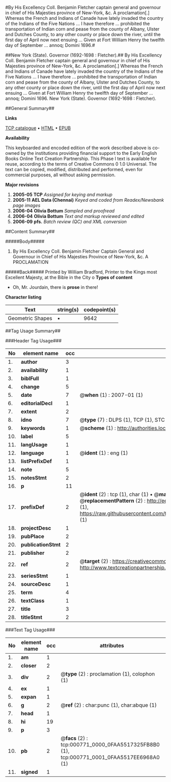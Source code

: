 #By His Excellency Coll. Benjamin Fletcher captain general and governour in chief of His Majesties province of New-York, &c. A proclamation[.] Whereas the French and Indians of Canade have lately invaded the country of the Indians of the Five Nations ... I have therefore ... prohibited the transportation of Indian corn and pease from the county of Albany, Ulster and Dutches County, to any other county or place down the river, until the first day of April now next ensuing ... Given at Fort William Henry the twelfth day of September ... annoq; Domini 1696.#

##New York (State). Governor (1692-1698 : Fletcher).##
By His Excellency Coll. Benjamin Fletcher captain general and governour in chief of His Majesties province of New-York, &c. A proclamation[.] Whereas the French and Indians of Canade have lately invaded the country of the Indians of the Five Nations ... I have therefore ... prohibited the transportation of Indian corn and pease from the county of Albany, Ulster and Dutches County, to any other county or place down the river, until the first day of April now next ensuing ... Given at Fort William Henry the twelfth day of September ... annoq; Domini 1696.
New York (State). Governor (1692-1698 : Fletcher).

##General Summary##

**Links**

[TCP catalogue](http://www.ota.ox.ac.uk/tcp/)  • 
[HTML](http://tei.it.ox.ac.uk/tcp/Texts-HTML/free/N00/N00635.html)  • 
[EPUB](http://tei.it.ox.ac.uk/tcp/Texts-EPUB/free/N00/N00635.epub)

**Availability**

This keyboarded and encoded edition of the
	       work described above is co-owned by the institutions
	       providing financial support to the Early English Books
	       Online Text Creation Partnership. This Phase I text is
	       available for reuse, according to the terms of Creative
	       Commons 0 1.0 Universal. The text can be copied,
	       modified, distributed and performed, even for
	       commercial purposes, all without asking permission.

**Major revisions**

1. __2005-05__ __TCP__ *Assigned for keying and markup*
1. __2005-11__ __AEL Data (Chennai)__ *Keyed and coded from Readex/Newsbank page images*
1. __2006-04__ __Olivia Bottum__ *Sampled and proofread*
1. __2006-04__ __Olivia Bottum__ *Text and markup reviewed and edited*
1. __2006-09__ __pfs.__ *Batch review (QC) and XML conversion*

##Content Summary##

#####Body#####

1. By His Excellency Coll. Benjamin Fletcher Captain General and Governour in Chief of His Majesties Province of New-York, &c. A PROCLAMATION

#####Back#####
Printed by William Bradford, Printer to the Kings most Excellent Majesty, at the Bible in the City o
**Types of content**

  * Oh, Mr. Jourdain, there is **prose** in there!

**Character listing**


|Text|string(s)|codepoint(s)|
|---|---|---|
|Geometric Shapes|▪|9642|

##Tag Usage Summary##

###Header Tag Usage###

|No|element name|occ|attributes|
|---|---|---|---|
|1.|__author__|3||
|2.|__availability__|1||
|3.|__biblFull__|1||
|4.|__change__|5||
|5.|__date__|7| @__when__ (1) : 2007-01 (1)|
|6.|__editorialDecl__|1||
|7.|__extent__|2||
|8.|__idno__|7| @__type__ (7) : DLPS (1), TCP (1), STC (2), NOTIS (1), IMAGE-SET (1), EVANS-CITATION (1)|
|9.|__keywords__|1| @__scheme__ (1) : http://authorities.loc.gov/ (1)|
|10.|__label__|5||
|11.|__langUsage__|1||
|12.|__language__|1| @__ident__ (1) : eng (1)|
|13.|__listPrefixDef__|1||
|14.|__note__|5||
|15.|__notesStmt__|2||
|16.|__p__|11||
|17.|__prefixDef__|2| @__ident__ (2) : tcp (1), char (1)  •  @__matchPattern__ (2) : ([0-9\-]+):([0-9IVX]+) (1), (.+) (1)  •  @__replacementPattern__ (2) : http://eebo.chadwyck.com/downloadtiff?vid=$1&page=$2 (1), https://raw.githubusercontent.com/textcreationpartnership/Texts/master/tcpchars.xml#$1 (1)|
|18.|__projectDesc__|1||
|19.|__pubPlace__|2||
|20.|__publicationStmt__|2||
|21.|__publisher__|2||
|22.|__ref__|2| @__target__ (2) : https://creativecommons.org/publicdomain/zero/1.0/ (1), http://www.textcreationpartnership.org/docs/. (1)|
|23.|__seriesStmt__|1||
|24.|__sourceDesc__|1||
|25.|__term__|4||
|26.|__textClass__|1||
|27.|__title__|3||
|28.|__titleStmt__|2||


###Text Tag Usage###

|No|element name|occ|attributes|
|---|---|---|---|
|1.|__am__|1||
|2.|__closer__|2||
|3.|__div__|2| @__type__ (2) : proclamation (1), colophon (1)|
|4.|__ex__|1||
|5.|__expan__|1||
|6.|__g__|2| @__ref__ (2) : char:punc (1), char:abque (1)|
|7.|__head__|1||
|8.|__hi__|19||
|9.|__p__|3||
|10.|__pb__|2| @__facs__ (2) : tcp:000771_0000_0FAA5517325FB8B0 (1), tcp:000771_0001_0FAA5517EE6968A0 (1)|
|11.|__signed__|1||
